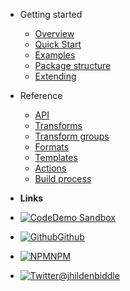 - Getting started
  - [Overview](README.md)
  - [Quick Start](quick_start.md)
  - [Examples](examples.md)
  - [Package structure](package_structure.md)
  - [Extending](extending.md)

- Reference
  - [API](api.md)
  - [Transforms](transforms.md)
  - [Transform groups](transform_groups.md)
  - [Formats](formats.md)
  - [Templates](templates.md)
  - [Actions](actions.md)
  - [Build process](build_process.md)

- **Links**
- [![Code](https://icongr.am/feather/code.svg?size=16&color=808080)Demo Sandbox](https://codesandbox.io/s/xv36w4695o)
- [![Github](https://icongram.jgog.in/simple/github.svg?color=808080&size=16)Github](https://github.com/jhildenbiddle/docsify-themeable)
- [![NPM](https://icongram.jgog.in/simple/npm.svg?colored&size=16)NPM](https://www.npmjs.com/package/docsify-themeable)
- [![Twitter](https://icongram.jgog.in/simple/twitter.svg?colored&size=16)@jhildenbiddle](http://twitter.com/jhildenbiddle)